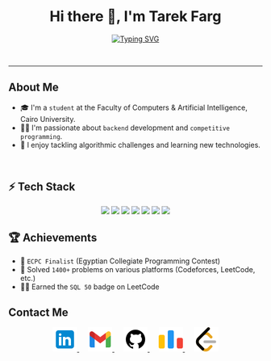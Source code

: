 <!-- My Name -->
<h1 align="center">Hi there 👋, I'm Tarek Farg</h1>

<!-- Typing -->
<p  align="center" >
<a href="https://git.io/typing-svg"><img src="https://readme-typing-svg.demolab.com?font=Fira+Code&pause=1000&color=FF0025&center=true&vCenter=true&random=false&width=435&lines=Backend+Developer;Competitive+Programmer;ECPC+Finalist" alt="Typing SVG" /></a>
</p>
<br>
<hr>

<!-- About Me -->
## About Me
- 🎓 I'm a `student` at the Faculty of Computers & Artificial Intelligence, Cairo University.
- 👨‍💻 I'm passionate about `backend` development and `competitive programming`.
- 🧠 I enjoy tackling algorithmic challenges and learning new technologies. 
<br>

## ⚡ Tech Stack
<p align="center">
  <img src="https://img.shields.io/badge/-C++-00599C?style=for-the-badge&logo=c%2b%2b&logoColor=white"/>
  <img src="https://img.shields.io/badge/-Java-007396?style=for-the-badge&logo=openjdk&logoColor=white"/>
  <img src="https://img.shields.io/badge/-Python-3776AB?style=for-the-badge&logo=python&logoColor=white"/>
  <img src="https://img.shields.io/badge/-C%23-239120?style=for-the-badge&logo=c-sharp&logoColor=white"/>
  <img src="https://img.shields.io/badge/-SQL-4479A1?style=for-the-badge&logo=postgresql&logoColor=white"/>
  <img src="https://img.shields.io/badge/-Django-092E20?style=for-the-badge&logo=django&logoColor=white"/>
  <img src="https://img.shields.io/badge/-ASP.NET-512BD4?style=for-the-badge&logo=dotnet&logoColor=white"/>
</p>


<!-- Achievements -->
## 🏆 Achievements
- 🥇 `ECPC Finalist` (Egyptian Collegiate Programming Contest)
- 🥈 Solved `1400+` problems on various platforms (Codeforces, LeetCode, etc.)
- 👨‍🏫 Earned the `SQL 50` badge on LeetCode

<!-- Contact Me -->
## Contact Me
<p align="center">
	<a href="https://www.linkedin.com/in/tarek-mohamed-325373267/" target="_blank">
		<img src="./images/linkedin.png" alt="Linkedin"/>
	</a>
	&emsp;
	<a href="mailto:tarekfarg01@gmail.com" target="_blank">
		<img src="./images/gmail.png" alt="Gmail"/>
	</a>
	&emsp;
	<a href="https://github.com/TarekFarg" target="_blank">
		<img src="./images/github.png" alt="Github"/>
	</a>
	&emsp;
 	<a href="https://codeforces.com/profile/TarekFarag" target="_blank">
		<img src="./images/codeforces.png" alt="Codeforces"/>
	</a>
    	&emsp;
	<a href="https://leetcode.com/u/TarekFarg/" target="_blank">
		<img src="./images/leetcode.png" alt="Leetcode"/>
	</a>
</p>
<br>
